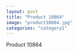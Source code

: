 ```yaml
---
layout: post
title: "Product 10864"
image: "product10864.jpg"
categories: "category1"
---
```

Product 10864
